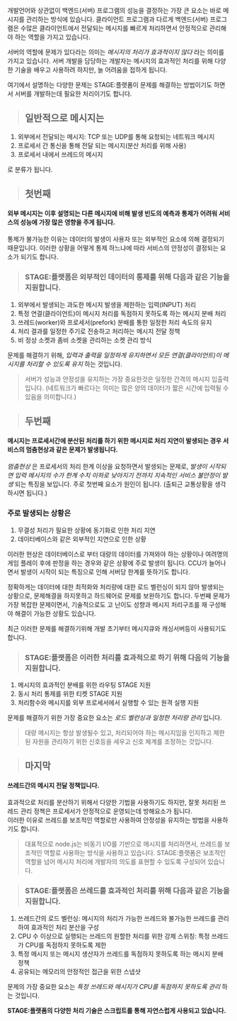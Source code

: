 개발언어와 상관없이 백엔드(서버) 프로그램의 성능을 결정하는 가장 큰 요소는 바로 메시지를 관리하는 방식에 있습니다. 
클라이언트 프로그램과 다르게 백엔드(서버) 프로그램은 수많은 클라이언트에서 전달되는 메시지를 빠르게 처리하면서 안정적으로 관리해야 하는 역할을 가지고 있습니다.

서버의 역할에 문제가 있다라는 의미는 *메시지의 처리가 효과적이지 않다* 라는 의미를 가지고 있습니다. 
서버 개발을 담당하는 개발자는 메시지의 효과적인 처리를 위해 다양한 기술을 배우고 사용하려 하지만, 늘 어려움을 접하게 됩니다.

여기에서 설명하는 다양한 문제는 STAGE:플랫폼이 문제를 해결하는 방법이기도 하면서 서버를 개발하는데 필요한 처리이기도 합니다.

> ## 일반적으로 메시지는

1. 외부에서 전달되는 메시지: TCP 또는 UDP를 통해 요청되는 네트워크 메시지
2. 프로세서 간 통신을 통해 전달 되는 메시지(분산 처리를 위해 사용)
3. 프로세서 내에서 쓰레드의 메시지

로 분류가 됩니다.
 
> ## 첫번째 
#### 외부 메시지는 이후 설명되는 다른 메시지에 비해 발생 빈도의 예측과 통제가 어려워 서비스의 성능에 가장 많은 영향을 주게 됩니다.
 
   통제가 불가능한 이유는 데이터의 발생이 사용자 또는 외부적인 요소에 의해 결정되기 때문입니다.
   이러한 상황을 어떻게 통제 하느냐에 따라 서비스의 안정성이 결정되는 요소가 되기도 합니다.
 
   > ### STAGE:플랫폼은 외부적인 데이터의 통제를 위해 다음과 같은 기능을 지원합니다.
   
   1. 외부에서 발생되는 과도한 메시지 발생을 제한하는 입력(INPUT) 처리
   2. 특정 연결(클라이언트)이 메시지 처리를 독점하지 못하도록 하는 메시지 분배 처리
   3. 쓰레드(worker)와 프로세서(prefork) 분배를 통한 일정한 처리 속도의 유지
   4. 처리 결과를 일정한 주기로 전송하고 처리하는 메시지 전달 정책
   5. 비 정상 소켓과 좀비 소켓을 관리하는 소켓 관리 방식
   
   문제를 해결하기 위해, *입력과 출력을 일정하게 유지하면서 모든 연결(클라이언트)이 메시지를 처리할 수 있도록 유지* 하는 것입니다. 
   > 서버가 성능과 안정성을 유지하는 가장 중요한것은 일정한 간격의 메시지 입출력 입니다. (네트워크가 빠르다는 의미는 많은 양의 데이터가 짧은 시간에 입력될 수 있음을 의미합니다.) 
 
> ## 두번째
#### 메시지는 프로세서간에 분산된 처리를 하기 위한 메시지로 처리 지연이 발생되는 경우 서비스의 멈춤현상과 같은 문제가 발생됩니다.
 
   *멈춤현상* 은 프로세서의 처리 한계 이상을 요청하면서 발생되는 문제로, *발생이 시작되면 입력 메시지의 수가 한계 수치 이하로 낮아지기 전까지 지속적인 서비스 불안정이 발생* 되는 특징을 보입니다. 주로 첫번째 요소가 원인이 됩니다. (출퇴근 교통상황을 생각하시면 됩니다.)
 
   ### 주로 발생되는 상황은
   
   1. 무결성 처리가 필요한 상황에 동기화로 인한 처리 지연
   2. 데이터베이스와 같은 외부적인 지연으로 인한 상황
    
   이러한 현상은 데이터베이스로 부터 대량의 데이터를 가져와야 하는 상황이나 여려명의 게임 플레이 후에 판정을 하는 경우와 같은 상황에 주로 발생이 됩니다.
   CCU가 늘어나면서 발생이 시작이 되는 특징으로 인해 서버당 한계를 뜻하기도 합니다.
   
   정확하게는 데이터에 대한 최적화와 처리량에 대한 로드 벨런싱이 되지 않아 발생되는 상황으로, 문제해결을 하지못하고 하드웨어로 문제를 보완하기도 합니다.
   두번째 문제가 가장 복잡한 문제이면서, 기술적으로도 고 난이도 성향과 메시지 처리구조를 재 구성해야 해결이 가능한 상황도 있습니다.
   
   최근 이러한 문제를 해결하기위해 개발 초기부터 메시지큐와 캐싱서버등이 사용되기도 합니다.  
   > ### STAGE:플랫폼은 이러한 처리를 효과적으로 하기 위해 다음의 기능을 지원합니다.
   
   1. 메시지의 효과적인 분배를 위한 라우팅 STAGE 지원
   2. 동시 처리 통제를 위한 티켓 STAGE 지원
   3. 처리함수와 메시지를 외부 프로세서에서 실행할 수 있는 원격 실행 지원
   
   문제를 해결하기 위한 가장 중요한 요소는 *로드 벨런싱과 일정한 처리량 관리* 입니다.
   > 대량 메시지는 항상 발생될수 있고, 처리되어야 하는 메시지임을 인지하고 제한된 자원을 관리하기 위한 신호등을 세우고 신호 체계를 조정하는 것입니다.
 
> ## 마지막
#### 쓰레드간의 메시지 전달 정책입니다.
 
   효과적으로 처리를 분산하기 위해서 다양한 기법을 사용하기도 하지만, 잘못 처리된 쓰레드 관리 정책은 프로세서가 안정적으로 운영되는데 방해요소가 됩니다. <br>
   이러한 이유로 쓰레드를 보조적인 역할로만 사용하여 안정성을 유지하는 방법을 사용하기도 합니다.
   
   > 대표적으로 node.js는 비동기 I/O를 기반으로 메시지를 처리하면서, 쓰레드를 보조적인 역할로 사용하는 방식을 사용하고 있습니다.
   > STAGE:플랫폼은 보조적인 역할을 넘어 메시지 처리에 개발자의 의도를 표현할 수 있도록 구성되어 있습니다.
   
   > ### STAGE:플랫폼은 쓰레드를 효과적인 처리를 위해 다음과 같은 기능을 지원합니다.
   
   1. 쓰레드간의 로드 벨런싱: 메시지의 처리가 가능한 쓰레드와 불가능한 쓰레드를 관리하여 효과적인 처리 분산을 구성
   2. CPU 수 이상으로 실행되는 쓰레드의 원할한 처리를 위한 강제 스위칭: 특정 쓰레드가 CPU를 독점하지 못하도록 제한
   3. 특정 메시지 또는 메시지 생산자가 쓰레드를 독점하지 못하도록 하는 메시지 분배 정책
   4. 공유되는 메모리의 안정적인 접근을 위한 스냅샷 
   
   문제의 가장 중요한 요소는 *특정 쓰레드와 메시지가 CPU를 독점하지 못하도록 관리* 하는 것입니다. 
 
**STAGE:플랫폼의 다양한 처리 기술은 스크립트를 통해 자연스럽게 사용되고 있습니다.**
